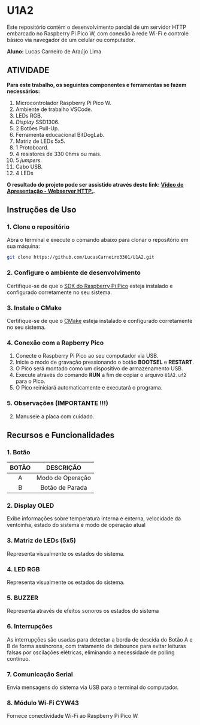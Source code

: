 # U1A2
Este repositório contém o desenvolvimento parcial de um servidor HTTP embarcado no Raspberry Pi Pico W, com conexão à rede Wi-Fi e controle básico via navegador de um celular ou computador.

__Aluno:__
Lucas Carneiro de Araújo Lima

## ATIVIDADE 

__Para este trabalho, os seguintes componentes e ferramentas se fazem necessários:__
1) Microcontrolador Raspberry Pi Pico W.
2) Ambiente de trabalho VSCode.
3) LEDs RGB.
4) _Display_ SSD1306.
5) 2 Botões Pull-Up.
7) Ferramenta educacional BitDogLab.
8) Matriz de LEDs 5x5.
9) 1 Protoboard.
10) 4 resistores de 330 0hms ou mais.
11) 5 _jumpers_.
12) Cabo USB.
13) 4 LEDs

__O resultado do projeto pode ser assistido através deste link: [Vídeo de Apresentação - Webserver HTTP.](https://youtu.be/zVdWSzDmSOE).__

## Instruções de Uso

### 1. Clone o repositório
Abra o terminal e execute o comando abaixo para clonar o repositório em sua máquina:
```bash
git clone https://github.com/LucasCarneiro3301/U1A2.git
```

### 2. Configure o ambiente de desenvolvimento
Certifique-se de que o [SDK do Raspberry Pi Pico](https://github.com/raspberrypi/pico-sdk) esteja instalado e configurado corretamente no seu sistema.

### 3. Instale o CMake
Certifique-se de que o [CMake](https://cmake.org/download/) esteja instalado e configurado corretamente no seu sistema.

### 4. Conexão com a Rapberry Pico
1. Conecte o Raspberry Pi Pico ao seu computador via USB.
2. Inicie o modo de gravação pressionando o botão **BOOTSEL** e **RESTART**.
3. O Pico será montado como um dispositivo de armazenamento USB.
4. Execute através do comando **RUN** a fim de copiar o arquivo `U1A2.uf2` para o Pico.
5. O Pico reiniciará automaticamente e executará o programa.

### 5. Observações (IMPORTANTE !!!)
2. Manuseie a placa com cuidado.

## Recursos e Funcionalidades

### 1. Botão

| BOTÃO                            | DESCRIÇÃO                                     | 
|:----------------------------------:|:---------------------------------------------:|
| A                                  | Modo de Operação              | 
| B                                  | Botão de Parada              | 

### 2. Display OLED
Exibe informações sobre temperatura interna e externa, velocidade da ventoinha, estado do sistema e modo de operação atual

### 3. Matriz de LEDs (5x5)
Representa visualmente os estados do sistema.

### 4. LED RGB
Representa visualmente os estados do sistema.

### 5. BUZZER
Representa através de efeitos sonoros os estados do sistema

### 6. Interrupções
As interrupções são usadas para detectar a borda de descida do Botão A e B de forma assíncrona, com tratamento de debounce para evitar leituras falsas por oscilações elétricas, eliminando a necessidade de polling contínuo.

### 7. Comunicação Serial
Envia mensagens do sistema via USB para o terminal do computador.

### 8. Módulo Wi-Fi CYW43
Fornece conectividade Wi-Fi ao Raspberry Pi Pico W.
